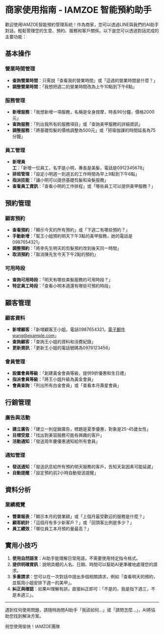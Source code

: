# 商家使用指南 - IAMZOE 智能預約助手

歡迎使用IAMZOE智能預約管理系統！作為商家，您可以透過LINE與我們的AI助手對話，輕鬆管理您的生意、預約、服務和客戶關係。以下是您可以透過對話完成的主要功能：

## 基本操作

### 營業時間管理
- **查詢營業時間**：只需說「查看我的營業時間」或「這週的營業時間是什麼？」
- **調整營業時間**：「我想把週二的營業時間改為上午10點到下午6點」

### 服務管理
- **新增服務**：「我想新增一項服務，名稱是全身按摩，時長90分鐘，價格2000元」
- **查詢服務**：「列出我所有的服務項目」或「查詢美甲服務的詳細資訊」
- **調整服務**：「將基礎剪髮的價格調整為500元」或「把瑜伽課的時間延長為75分鐘」

### 員工管理
- **新增員工**：「新增一位員工，名字是小明，專長是美髮，電話是0912345678」
- **排班管理**：「設定小明週一到週五的工作時間為早上9點到下午6點」
- **指派技能**：「讓小明可以提供基礎剪髮和染髮服務」
- **查看員工資訊**：「查看小明的工作排程」或「哪些員工可以提供美甲服務？」

## 預約管理

### 顧客預約
- **查看預約**：「顯示今天的所有預約」或「下週二有哪些預約？」
- **手動新增**：「幫王小姐預約明天下午3點的美甲服務，她的電話是0987654321」
- **調整預約**：「將李先生明天的剪髮預約改到後天同一時間」
- **取消預約**：「取消陳先生今天下午2點的預約」

### 可用時段
- **查詢可用時段**：「明天有哪些美髮服務的可用時段？」
- **特定員工時段**：「查看小明本週還有哪些可預約時段」

## 顧客管理

### 顧客資料
- **新增顧客**：「新增顧客王小姐，電話0987654321，電子郵件wang@example.com」
- **查詢顧客**：「查詢王小姐的資料和消費紀錄」
- **更新資訊**：「更新王小姐的電話號碼為0978123456」

### 會員管理
- **設置會員等級**：「創建黃金會員等級，提供9折優惠和生日禮」
- **指派會員等級**：「將王小姐升級為黃金會員」
- **會員查詢**：「列出所有白金會員」或「查看本月壽星會員」

## 行銷管理

### 廣告與活動
- **建立廣告**：「建立一則促銷廣告，標題是夏季優惠，對象是25-45歲女性」
- **目標受眾**：「找出對美容服務可能有興趣的客戶」
- **活動通知**：「發送周年慶優惠通知給所有會員」

### 通知管理
- **發送通知**：「發送訊息給所有預約明天服務的客戶，告知天氣因素可能延遲」
- **自動提醒**：「設定預約前2小時自動發送提醒」

## 資料分析

### 業績概覽
- **營業報表**：「顯示本月的營業額」或「上個月最受歡迎的服務是什麼？」
- **顧客統計**：「這個月有多少新客戶？」或「回頭客比例是多少？」
- **員工績效**：「哪位員工本月預約量最高？」

## 實用小技巧

1. **使用自然語言**：AI助手能理解日常用語，不需要使用特定指令格式。
2. **提供明確資訊**：說明具體的人名、日期、時間可以幫助AI更準確地處理您的請求。
3. **多重請求**：您可以在一次對話中提出多個相關請求，例如「查看明天的預約，並幫周小姐安排下週一的美甲」。
4. **糾正與確認**：如果AI理解有誤，直接糾正即可：「不是的，我是指下週三，不是本週三」。

---

遇到任何使用問題，請隨時詢問AI助手「我該如何...」或「請問怎麼...」，AI將協助您找到解決方案。

祝您使用愉快！IAMZOE團隊